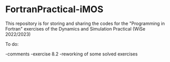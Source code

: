 # FortranPractical-iMOS

This repository is for storing and sharing the codes for the "Programming in Fortran" exercises of the Dynamics and Simulation Practical (WiSe 2022/2023)

To do:

-comments 
-exercise 8.2
-reworking of some solved exercises
